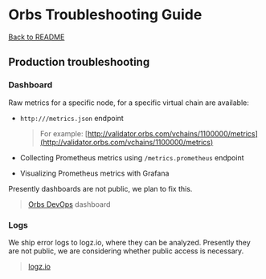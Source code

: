 # Orbs Troubleshooting Guide

[Back to README](README.md)

## Production troubleshooting

### Dashboard

Raw metrics for a specific node, for a specific virtual chain are available: 

* `http:///metrics.json` endpoint

  > For example: [http://validator.orbs.com/vchains/1100000/metrics](http://validator.orbs.com/vchains/1100000/metrics)
  
* Collecting Prometheus metrics using `/metrics.prometheus` endpoint

* Visualizing Prometheus metrics with Grafana

Presently dashboards are not public, we plan to fix this.

  > [Orbs DevOps](https://orbsnetwork.grafana.net/d/Eqvddt3iz/orbs-devops?orgId=1&from=now-3h&to=now&refresh=15s) dashboard

### Logs

We ship error logs to logz.io, where they can be analyzed.
Presently they are not public, we are considering whether public access is necessary.

  > [logz.io](https://app.logz.io/#/dashboard/kibana/discover/4501ce90-4638-11e9-b5c5-c306d6d38229?_g=()) 